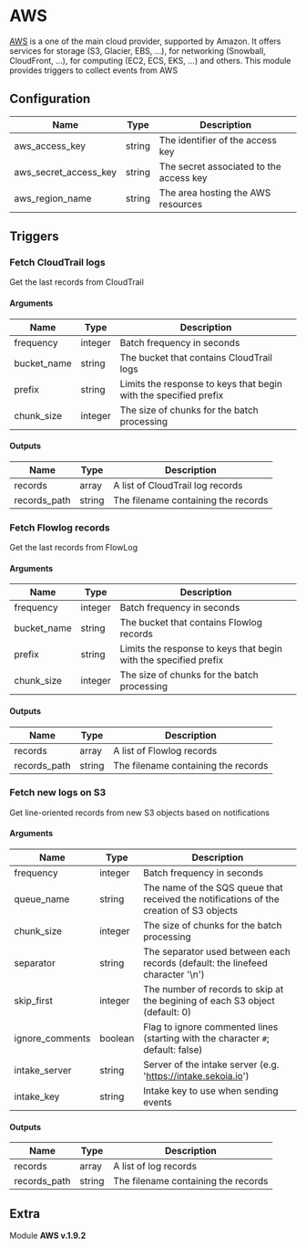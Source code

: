 # AWS



[AWS](https://aws.amazon.com/) is a one of the main cloud provider, supported by Amazon. It offers services for storage (S3, Glacier, EBS, ...), for networking (Snowball, CloudFront, ...), for computing (EC2, ECS, EKS, ...) and others.
This module provides triggers to collect events from AWS

## Configuration



| Name      |  Type   |  Description  |
| --------- | ------- | --------------------------- |
| aws_access_key | string | The identifier of the access key |
| aws_secret_access_key | string | The secret associated to the access key |
| aws_region_name | string | The area hosting the AWS resources |





## Triggers

### Fetch CloudTrail logs

Get the last records from CloudTrail



#### Arguments
| Name      |  Type   |  Description  |
| --------- | ------- | --------------------------- |
| frequency | integer | Batch frequency in seconds |
| bucket_name | string | The bucket that contains CloudTrail logs |
| prefix | string | Limits the response to keys that begin with the specified prefix |
| chunk_size | integer | The size of chunks for the batch processing |






#### Outputs
| Name      |  Type   |  Description  |
| --------- | ------- | --------------------------- |
| records | array | A list of CloudTrail log records |
| records_path | string | The filename containing the records |







### Fetch Flowlog records

Get the last records from FlowLog



#### Arguments
| Name      |  Type   |  Description  |
| --------- | ------- | --------------------------- |
| frequency | integer | Batch frequency in seconds |
| bucket_name | string | The bucket that contains Flowlog records |
| prefix | string | Limits the response to keys that begin with the specified prefix |
| chunk_size | integer | The size of chunks for the batch processing |






#### Outputs
| Name      |  Type   |  Description  |
| --------- | ------- | --------------------------- |
| records | array | A list of Flowlog records |
| records_path | string | The filename containing the records |







### Fetch new logs on S3

Get line-oriented records from new S3 objects based on notifications



#### Arguments
| Name      |  Type   |  Description  |
| --------- | ------- | --------------------------- |
| frequency | integer | Batch frequency in seconds |
| queue_name | string | The name of the SQS queue that received the notifications of the creation of S3 objects |
| chunk_size | integer | The size of chunks for the batch processing |
| separator | string | The separator used between each records (default: the linefeed character '\n') |
| skip_first | integer | The number of records to skip at the begining of each S3 object (default: 0) |
| ignore_comments | boolean | Flag to ignore commented lines (starting with the character `#`; default: false) |
| intake_server | string | Server of the intake server (e.g. 'https://intake.sekoia.io') |
| intake_key | string | Intake key to use when sending events |






#### Outputs
| Name      |  Type   |  Description  |
| --------- | ------- | --------------------------- |
| records | array | A list of log records |
| records_path | string | The filename containing the records |















## Extra

Module **AWS v.1.9.2**